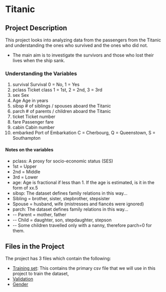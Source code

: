 # Titanic 

## Project Description 
This project looks into analyzing data from the passengers from the Titanic and understanding the ones who survived and the ones who did not. 
- The main aim is to investigate the survivors and those who lost their lives when the ship sank. 

### Understanding the Variables
1. survival	Survival	0 = No, 1 = Yes
2. pclass	Ticket class	1 = 1st, 2 = 2nd, 3 = 3rd
3. sex	Sex	
4. Age	Age in years	
5. sibsp	# of siblings / spouses aboard the Titanic	
6. parch	# of parents / children aboard the Titanic	
7. ticket	Ticket number	
8. fare	Passenger fare	
9. cabin	Cabin number	
10. embarked	Port of Embarkation	C = Cherbourg, Q = Queenstown, S = Southampton

#### Notes on the variables 
- pclass: A proxy for socio-economic status (SES)
- 1st = Upper
- 2nd = Middle
- 3rd = Lower
- age: Age is fractional if less than 1. If the age is estimated, is it in the form of xx.5
- sibsp: The dataset defines family relations in this way...
- Sibling = brother, sister, stepbrother, stepsister
- Spouse = husband, wife (mistresses and fiancés were ignored)
- parch: The dataset defines family relations in this way...
- -- Parent = mother, father
- -- Child = daughter, son, stepdaughter, stepson
- -- Some children travelled only with a nanny, therefore parch=0 for them.

## Files in the Project 
The project has 3 files which contain the following:
* [Training set](/titanic/train.csv): This contains the primary csv file that we will use in this project to train the dataset, 
* [Validation](/titanic/test.csv)
* [Gender](/titanic/gender_submission.csv)

